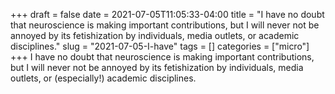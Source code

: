 +++draft = falsedate = 2021-07-05T11:05:33-04:00title = "I have no doubt that neuroscience is making important contributions, but I will never not be annoyed by its fetishization by individuals, media outlets, or academic disciplines."slug = "2021-07-05-I-have"tags = []categories = ["micro"]+++I have no doubt that neuroscience is making important contributions, but I will never not be annoyed by its fetishization by individuals, media outlets, or (especially!) academic disciplines. 